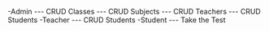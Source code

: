 -Admin
  --- CRUD Classes
  --- CRUD Subjects
  --- CRUD Teachers
  --- CRUD Students
-Teacher
  --- CRUD Students
-Student
  --- Take the Test
  
